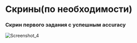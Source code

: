# Скрины(по необходимости)
### Скрин первого задания с успешным accuracy
![Screenshot_4](https://github.com/isaevaej/PNN/assets/152632666/c9901cdf-76b4-4051-89cc-4aa89ffd9697)
